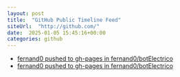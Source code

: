 ```yaml
---
layout: post
title:  "GitHub Public Timeline Feed"
siteUrl:  "http://github.com/"
date:  2025-01-05 15:45:16+00:00
categories: github
---
```

*  [fernand0 pushed to gh-pages in fernand0/botElectrico](https://github.com/fernand0/botElectrico/compare/9b8e94719c...fb77089602)
*  [fernand0 pushed to gh-pages in fernand0/botElectrico](https://github.com/fernand0/botElectrico/compare/a86ce5ac8d...51daee243b)
